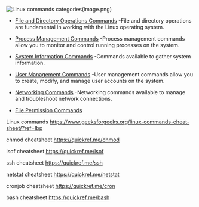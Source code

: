 ![Linux commands categories](https://www.geeksforgeeks.org/linux-commands-cheat-sheet/?ref=lbp#directory)(image.png)

- [File and Directory Operations Commands](https://www.geeksforgeeks.org/linux-commands-cheat-sheet/?ref=lbp#directory)
 -File and directory operations are fundamental in working with the Linux operating system. 

- [Process Management Commands](https://www.geeksforgeeks.org/linux-commands-cheat-sheet/?ref=lbp#management)
 -Process management commands allow you to monitor and control running processes on the system.

- [System Information Commands](https://www.geeksforgeeks.org/linux-commands-cheat-sheet/?ref=lbp#system)
 -Commands available to gather system information.

- [User Management Commands](https://www.geeksforgeeks.org/linux-commands-cheat-sheet/?ref=lbp#user)
 -User management commands allow you to create, modify, and manage user accounts on the system.

- [Networking Commands](https://www.geeksforgeeks.org/linux-commands-cheat-sheet/?ref=lbp#networking)
 -Networking commands available to manage and troubleshoot network connections.

- [File Permission Commands](https://www.geeksforgeeks.org/linux-commands-cheat-sheet/?ref=lbp#permission)

Linux commands https://www.geeksforgeeks.org/linux-commands-cheat-sheet/?ref=lbp

chmod cheatsheet https://quickref.me/chmod

lsof cheatsheet https://quickref.me/lsof

ssh cheatsheet https://quickref.me/ssh

netstat cheatsheet https://quickref.me/netstat

cronjob cheatsheet https://quickref.me/cron

bash cheatsheet https://quickref.me/bash
